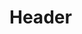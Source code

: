 <!-- TITLE: Spell: Complete Healing -->
<!-- SUBTITLE: Completely heals your target of all wounds up to 7500 hit points. -->

# Header